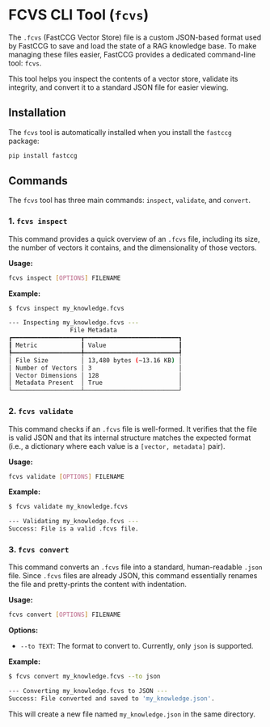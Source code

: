 # FCVS CLI Tool (`fcvs`)

The `.fcvs` (FastCCG Vector Store) file is a custom JSON-based format used by FastCCG to save and load the state of a RAG knowledge base. To make managing these files easier, FastCCG provides a dedicated command-line tool: `fcvs`.

This tool helps you inspect the contents of a vector store, validate its integrity, and convert it to a standard JSON file for easier viewing.

## Installation

The `fcvs` tool is automatically installed when you install the `fastccg` package:

```bash
pip install fastccg
```

## Commands

The `fcvs` tool has three main commands: `inspect`, `validate`, and `convert`.

### 1. `fcvs inspect`

This command provides a quick overview of an `.fcvs` file, including its size, the number of vectors it contains, and the dimensionality of those vectors.

**Usage:**

```bash
fcvs inspect [OPTIONS] FILENAME
```

**Example:**

```bash
$ fcvs inspect my_knowledge.fcvs

--- Inspecting my_knowledge.fcvs ---
                 File Metadata
┏━━━━━━━━━━━━━━━━━━━┳━━━━━━━━━━━━━━━━━━━━━━━━━━┓
┃ Metric            ┃ Value                    ┃
┡━━━━━━━━━━━━━━━━━━━╇━━━━━━━━━━━━━━━━━━━━━━━━━━┩
│ File Size         │ 13,480 bytes (~13.16 KB) │
│ Number of Vectors │ 3                        │
│ Vector Dimensions │ 128                      │
│ Metadata Present  │ True                     │
└───────────────────┴──────────────────────────┘
```

### 2. `fcvs validate`

This command checks if an `.fcvs` file is well-formed. It verifies that the file is valid JSON and that its internal structure matches the expected format (i.e., a dictionary where each value is a `[vector, metadata]` pair).

**Usage:**

```bash
fcvs validate [OPTIONS] FILENAME
```

**Example:**

```bash
$ fcvs validate my_knowledge.fcvs

--- Validating my_knowledge.fcvs ---
Success: File is a valid .fcvs file.
```

### 3. `fcvs convert`

This command converts an `.fcvs` file into a standard, human-readable `.json` file. Since `.fcvs` files are already JSON, this command essentially renames the file and pretty-prints the content with indentation.

**Usage:**

```bash
fcvs convert [OPTIONS] FILENAME
```

**Options:**

*   `--to TEXT`: The format to convert to. Currently, only `json` is supported.

**Example:**

```bash
$ fcvs convert my_knowledge.fcvs --to json

--- Converting my_knowledge.fcvs to JSON ---
Success: File converted and saved to 'my_knowledge.json'.
```

This will create a new file named `my_knowledge.json` in the same directory.
